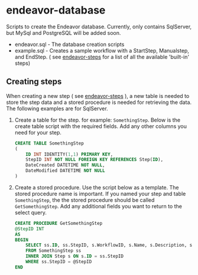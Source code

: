 # endeavor-database

Scripts to create the Endeavor database. Currently, only contains SqlServer, but MySql and PostgreSQL will be added soon.

- endeavor.sql - The database creation scripts
- example.sql - Creates a sample workflow with a StartStep, Manualstep, and EndStep. ( see [endeavor-steps](https://github.com/keryhe/endeavor-steps) for a list of all the available 'built-in' steps)

## Creating steps
When creating a new step ( see [endeavor-steps](https://github.com/keryhe/endeavor-steps) ), a new table is needed to store the step data and a stored procedure is needed for retrieving the data. The following examples are for SqlServer.

1. Create a table for the step. for example: `SomethingStep`. Below is the create table script with the required fields. Add any other columns you need for your step.

    ```sql
    CREATE TABLE SomethingStep
    (
	    ID INT IDENTITY(1,1) PRIMARY KEY,
	    StepID INT NOT NULL FOREIGN KEY REFERENCES Step(ID),
	    DateCreated DATETIME NOT NULL,
	    DateModified DATETIME NOT NULL
    )
    ```

2. Create a stored procedure. Use the script below as a template. The stored procedure name is important. If you named your step and table `SomethingStep`, the the stored procedure should be called `GetSomethingStep`. Add any additional fields you want to return to the select query.

    ```sql
    CREATE PROCEDURE GetSomethingStep
    @StepID INT
    AS
    BEGIN
	    SELECT ss.ID, ss.StepID, s.WorkflowID, s.Name, s.Description, s.StepType, s.DateCreated, s.DateModified
	    FROM SomethingStep ss 
        INNER JOIN Step s ON s.ID = ss.StepID
	    WHERE ss.StepID = @StepID
    END
    ```
   
